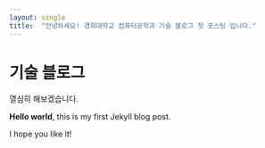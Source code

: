 ```yaml
---
layout: single
title:  "안녕하세요! 경희대학교 컴퓨터공학과 기술 블로그 첫 포스팅 입니다."
---
```


# 기술 블로그 
열심히 해보겠습니다.


**Hello world**, this is my first Jekyll blog post.

I hope you like it!
